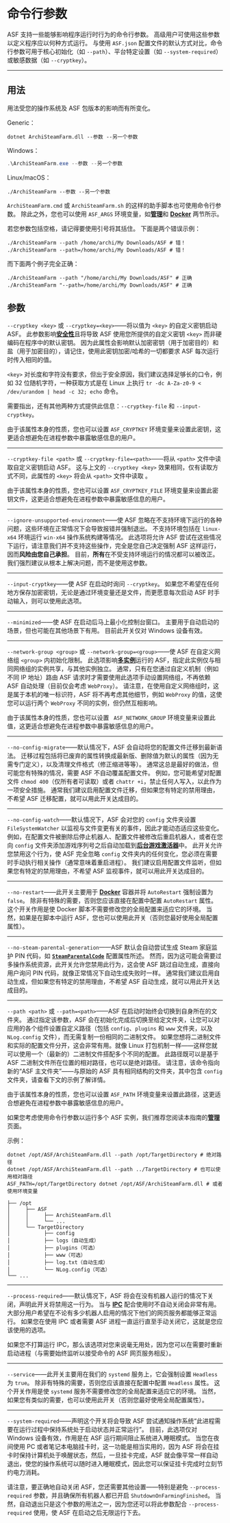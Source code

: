 # 命令行参数

ASF 支持一些能够影响程序运行时行为的命令行参数。 高级用户可使用这些参数以定义程序应以何种方式运行。 与使用 `ASF.json` 配置文件的默认方式对比，命令行参数可用于核心初始化（如 `--path`）、平台特定设置（如 `--system-required`）或敏感数据（如 `--cryptkey`）。

---

## 用法

用法受您的操作系统及 ASF 包版本的影响而有所变化。

Generic：

```shell
dotnet ArchiSteamFarm.dll --参数 --另一个参数
```

Windows：

```powershell
.\ArchiSteamFarm.exe --参数 --另一个参数
```

Linux/macOS：

```shell
./ArchiSteamFarm --参数 --另一个参数
```

`ArchiSteamFarm.cmd` 或 `ArchiSteamFarm.sh` 的这样的助手脚本也可使用命令行参数。 除此之外，您也可以使用 `ASF_ARGS` 环境变量，如[**管理**](https://github.com/JustArchiNET/ArchiSteamFarm/wiki/Management-zh-CN#环境变量)和 **[Docker](https://github.com/JustArchiNET/ArchiSteamFarm/wiki/Docker-zh-CN#命令行参数)** 两节所示。

若您参数包括空格，请记得要使用引号将其括住。 下面是两个错误示例：

```shell
./ArchiSteamFarm --path /home/archi/My Downloads/ASF # 错！
./ArchiSteamFarm --path=/home/archi/My Downloads/ASF # 错！
```

而下面两个例子完全正确：

```shell
./ArchiSteamFarm --path "/home/archi/My Downloads/ASF" # 正确
./ArchiSteamFarm "--path=/home/archi/My Downloads/ASF" # 正确
```

## 参数

`--cryptkey <key>` 或 `--cryptkey=<key>`——将以值为 `<key>` 的自定义密钥启动 ASF。 此参数影响[**安全性**](https://github.com/JustArchiNET/ArchiSteamFarm/wiki/Security-zh-CN)且将导致 ASF 使用您所提供的自定义密钥 `<key>` 而非硬编码在程序中的默认密钥。 因为此属性会影响默认加密密钥（用于加密目的）和盐（用于加密目的），请记住，使用此密钥加密/哈希的一切都要求 ASF 每次运行时传入相同的值。

`<key>` 对长度和字符没有要求，但出于安全原因，我们建议选择足够长的口令，例如 32 位随机字符，一种获取方式是在 Linux 上执行 `tr -dc A-Za-z0-9 < /dev/urandom | head -c 32; echo` 命令。

需要指出，还有其他两种方式提供此信息：`--cryptkey-file` 和 `--input-cryptkey`。

由于该属性本身的性质，您也可以设置 `ASF_CRYPTKEY` 环境变量来设置此密钥，这更适合想避免在进程参数中暴露敏感信息的用户。

---

`--cryptkey-file <path>` 或 `--cryptkey-file=<path>`——将从 `<path>` 文件中读取自定义密钥启动 ASF。 这与上文的 `--cryptkey <key>` 效果相同，仅有读取方式不同，此属性的 `<key>` 将会从 `<path>` 文件中读取 。

由于该属性本身的性质，您也可以设置 `ASF_CRYPTKEY_FILE` 环境变量来设置此密钥文件，这更适合想避免在进程参数中暴露敏感信息的用户。

---

`--ignore-unsupported-environment`——使 ASF 忽略在不支持环境下运行的各种问题，这些环境在正常情况下会导致报错并强制退出。 不支持环境包括在 `linux-x64` 环境运行 `win-x64` 操作系统构建等情况。 此选项将允许 ASF 尝试在这些情况下运行，请注意我们并不支持这些操作，完全是您自己决定强制 ASF 这样运行，因而**风险由您自己承担**。 目前，**所有**在不受支持环境运行的情况都可以被改正。 我们强烈建议从根本上解决问题，而不是使用这参数。

---

`--input-cryptkey`——使 ASF 在启动时询问 `--cryptkey`。 如果您不希望在任何地方保存加密密钥，无论是通过环境变量还是文件，而更愿意每次启动 ASF 时手动输入，则可以使用此选项。

---

`--minimized`——使 ASF 在启动后马上最小化控制台窗口。 主要用于自动启动的场景，但也可能在其他场景下有用。 目前此开关仅对 Windows 设备有效。

---

`--network-group <group>` 或 `--network-group=<group>`——使 ASF 在自定义网络组 `<group>` 内初始化限制。 此选项影响[**多实例**](https://github.com/JustArchiNET/ArchiSteamFarm/wiki/Management-zh-CN#多实例)运行的 ASF，指定此实例仅与相同网络组的实例共享，与其他实例独立。 通常，只有在您通过自定义机制（例如不同 IP 地址）路由 ASF 请求时才需要使用此选项手动设置网络组，不再依赖 ASF 自动处理（目前仅会考虑 `WebProxy`）。 请注意，在使用自定义网络组时，这是属于本机的唯一标识符，ASF 将不再考虑其他细节，例如 `WebProxy` 的值，这使您可以运行两个 `WebProxy` 不同的实例，但仍然互相影响。

由于该属性本身的性质，您也可以设置 ` ASF_NETWORK_GROUP` 环境变量来设置此值，这更适合想避免在进程参数中暴露敏感信息的用户。

---

`--no-config-migrate`——默认情况下，ASF 会自动将您的配置文件迁移到最新语法。 迁移过程包括将已废弃的属性转换成最新版、删除值为默认的属性（因为无需专门定义），以及清理文件格式（修正缩进等等）。 通常这总是最好的做法，但可能您有特殊的情况，需要 ASF 不自动覆盖配置文件。 例如，您可能希望对配置文件 `chmod 400`（仅所有者可读取）或者 `chattr +i`，禁止任何人写入，以此作为一项安全措施。 通常我们建议启用配置文件迁移，但如果您有特定的禁用理由，不希望 ASF 迁移配置，就可以用此开关达成目的。

---

`--no-config-watch`——默认情况下，ASF 会对您的 `config` 文件夹设置 `FileSystemWatcher` 以监视与文件变更有关的事件，因此才能动态适应这些变化。 例如，在配置文件被删除后停止机器人、配置文件被修改后重启机器人，或者在您向 `config` 文件夹添加游戏序列号之后自动加载到[**后台游戏激活器**](https://github.com/JustArchiNET/ArchiSteamFarm/wiki/Background-games-redeemer)中。 此开关允许您禁用这个行为，使 ASF 完全忽略 `config` 文件夹内的任何变化，您必须在需要时手动执行相关操作（通常意味着重启进程）。 我们建议启用配置文件监听，但如果您有特定的禁用理由，不希望 ASF 监视事件，就可以用此开关达成目的。

---

`--no-restart`——此开关主要用于 **[Docker](https://github.com/JustArchiNET/ArchiSteamFarm/wiki/Docker-zh-CN)** 容器并将 `AutoRestart` 强制设置为 `false`。 除非有特殊的需要，否则您应该直接在配置中配置 `AutoRestart` 属性。 这个开关作用是使 Docker 脚本不需要修改您的全局配置来适应它的环境。 当然，如果是在脚本中运行 ASF，您也可以使用此开关（否则您最好使用全局配置属性）。

---

`--no-steam-parental-generation`——ASF 默认会自动尝试生成 Steam 家庭监护 PIN 代码，如 **[`SteamParentalCode`](https://github.com/JustArchiNET/ArchiSteamFarm/wiki/Configuration-zh-CN#steamparentalcode)** 配置属性所述。 然而，因为这可能会需要过多操作系统资源，此开关允许您禁用此行为，这会使 ASF 跳过自动生成，直接向用户询问 PIN 代码，就像正常情况下自动生成失败时一样。 通常我们建议启用自动生成，但如果您有特定的禁用理由，不希望 ASF 自动生成，就可以用此开关达成目的。

---

`--path <path>` 或 `--path=<path>`——ASF 在启动时始终会切换到自身所在的文件夹。 通过指定该参数，ASF 会在初始化完成后切换至给定文件夹，让您可以对应用的各个组件设置自定义路径（包括 `config`、`plugins` 和 `www` 文件夹，以及 `NLog.config` 文件），而无需复制一份相同的二进制文件。 如果您想将二进制文件和实际的配置文件分开，这会非常有用。就像 Linux 打包机制一样——这样您就可以使用一个（最新的）二进制文件搭配多个不同的配置。 此路径既可以是基于 ASF 二进制文件所在位置的相对路径，也可以是绝对路径。 请注意，该命令指向新的“ASF 主文件夹”——与原始的 ASF 具有相同结构的文件夹，其中包含 `config` 文件夹，请查看下文的示例了解详情。

由于该属性本身的性质，您也可以设置 `ASF_PATH` 环境变量来设置此路径，这更适合想避免在进程参数中暴露敏感信息的用户。

如果您考虑使用命令行参数以运行多个 ASF 实例，我们推荐您阅读本指南的[**管理**](https://github.com/JustArchiNET/ArchiSteamFarm/wiki/Management-zh-CN#多实例)页面。

示例：

```shell
dotnet /opt/ASF/ArchiSteamFarm.dll --path /opt/TargetDirectory # 绝对路径
dotnet /opt/ASF/ArchiSteamFarm.dll --path ../TargetDirectory # 也可以使用相对路径
ASF_PATH=/opt/TargetDirectory dotnet /opt/ASF/ArchiSteamFarm.dll # 或者使用环境变量
```

```text
├── /opt
│     ├── ASF
│     │     ├── ArchiSteamFarm.dll
│     │     └── ...
│     └── TargetDirectory
│           ├── config
│           ├── logs（自动生成）
│           ├── plugins（可选）
│           ├── www（可选）
│           ├── log.txt（自动生成）
│           └── NLog.config（可选）
└── ...
```

---

`--process-required`——默认情况下，ASF 将会在没有机器人运行的情况下关闭，声明此开关将禁用这一行为。 当与 **[IPC](https://github.com/JustArchiNET/ArchiSteamFarm/wiki/IPC-zh-CN)** 配合使用时不自动关闭会非常有用。大部分用户希望在不论有多少机器人启用的情况下他们的网页服务都能够正常运行。 如果您在使用 IPC 或者需要 ASF 进程一直运行直至手动关闭它，这就是您应该使用的选项。

如果您不打算运行 IPC，那么该选项对您来说毫无用处，因为您可以在需要时重新启动进程（与需要始终监听以接受命令的 ASF 网页服务相反）。

---

`--service`——此开关主要用在我们的 `systemd` 服务上，它会强制设置 `Headless` 为 `true`。 除非有特殊的需要，否则您应该直接在配置中配置 `Headless` 属性。 这个开关作用是使 `systemd` 服务不需要修改您的全局配置来适应它的环境。 当然，如果您有类似的需要，也可以使用此开关（否则您最好使用全局配置属性）。

---

`--system-required`——声明这个开关将会导致 ASF 尝试通知操作系统“此进程需要在运行过程中保持系统处于启动状态并正常运行”。 目前，此选项仅对 Windows 设备有效，作用是在 ASF 运行期间阻止系统进入睡眠模式。 当您在夜间使用 PC 或者笔记本电脑挂卡时，这一功能是相当实用的，因为 ASF 将会在挂卡时保持计算机处于唤醒状态，然后，一旦挂卡完成，ASF 就会像平常一样自动退出，使您的操作系统可以随时进入睡眠模式，因此您可以保证挂卡完成时立刻节约电力消耗。

请注意，要正确地自动关闭 ASF，您还需要其他设置——特别是避免 `--process-required` 参数，并且确保所有机器人都已开启 `ShutdownOnFarmingFinished`。 当然，自动退出只是这个参数的用法之一，因为您还可以将此参数配合 `--process-required` 使用，使 ASF 在启动之后无限运行下去。